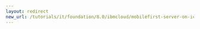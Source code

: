 ```yaml
---
layout: redirect
new_url: /tutorials/it/foundation/8.0/ibmcloud/mobilefirst-server-on-icp/logging-tracing-on-icp/
---
```

